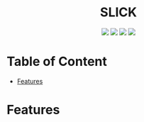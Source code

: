 <div align="center">
    <h1>SLICK</h1>
    <img src="https://img.shields.io/badge/Node-07e642?style=flat&logo=nodedotjs" />
    <img src="https://img.shields.io/badge/ExpressJS-0e5421?style=flat&logo=express" />
    <img src="https://img.shields.io/badge/NextJS-000000?style=flat&logo=nextdotjs" />
    <img src="https://img.shields.io/badge/ReactJS-5e5cf2?style=flat&logo=react" />
</div>

# Table of Content

- [Features](#features)

# Features
